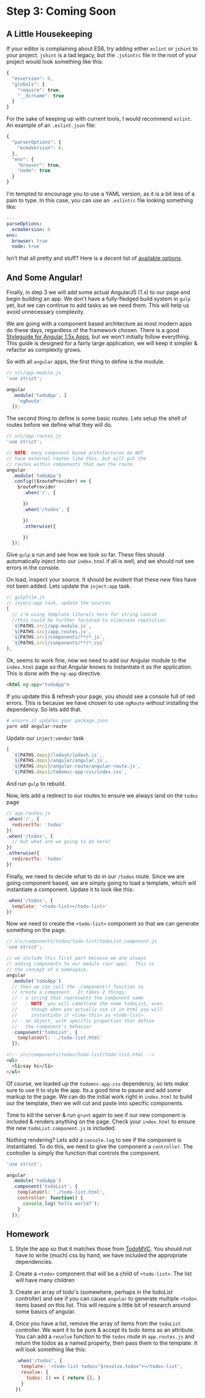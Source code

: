 # Step 3:  Coming Soon


## A Little Housekeeping

If your editor is complaining about ES6, try adding either `eslint` or `jshint` to
your project.  `jshint` is a tad legacy, but the `.jshintrc` file in the root of your  
project would look something like this:

```JavaScript
{
  "esversion": 6,
  "globals": {
    "require": true,
    "__dirname": true
  }
}
```

For the sake of keeping up with current tools, I would recommend `eslint`.  An example
of an `.eslint.json` file:

```JavaScript
{
  "parserOptions": {
    "ecmaVersion": 6,
  },
  "env": {
    "browser": true,
    "node": true
  }
}
```
I'm tempted to encourage you to use a YAML version, as it is a bit less of a pain to
type.  In this case, you can use an `.eslintrc` file looking something like:

```yaml
---
parseOptions:
  ecmaVersion: 6
env:
  browser: true
  node: true
```

Isn't that all pretty and stuff?  Here is a decent list of [available options](https://gist.github.com/alefteris/39c9cfe3a6baa9fc5acf).



## And Some Angular!

Finally, in step 3 we will add some actual AngularJS (1.x) to our page
and begin building an app.  We don't have a fully-fledged build system
in `gulp` yet, but we can continue to add tasks as we need them.  This
will help us avoid unnecessary complexity.

We are going with a component based architecture as most modern apps
do these days, regardless of the framework chosen.  There is a good
[Styleguide for Angular 1.5x Apps](https://github.com/toddmotto/angularjs-styleguide), but we won't
initially follow everything.  This guide is designed for a fairly large
application, we will keep it simpler & refactor as complexity grows.

So with all `angular` apps, the first thing to define is the module.  

```JavaScript
// src/app.module.js
'use strict';

angular
  .module('todoApp', [
    'ngRoute'
  ]);
```

The second thing to define is some basic routes.  Lets
setup the shell of routes before we define what they will do.

```JavaScript
// src/app.routes.js
'use strict';

// NOTE: many component based architectures do NOT
// have external routes like this, but will put the
// routes within components that own the route.
angular
  .module('todoApp')
  .config(($routeProvider) => {
    $routeProvider
      .when('/', {

      })
      .when('/todos', {

      })
      .otherwise({

      })
  });
```

Give `gulp` a run and see how we look so far. These
files should automatically inject into our `index.html`
if all is well, and we should not see errors in the
console.

On load, inspect your source. It should be evident that these new files have not been added. Lets update
the `inject:app` task.

```JavaScript
// gulpfile.js
// inject:app task, update the sources
[
  // i'm using template literals here for string concat
  //this could be further factored to eliminate repitition
  `${PATHS.src}/app.module.js`,
  `${PATHS.src}/app.routes.js`,
  `${PATHS.src}/components/**/*.js`,
  `${PATHS.src}/components/**/*.css`
],
```

Ok, seems to work fine, now we need to add our Angular module
to the `index.html` page so that Angular knows to instantiate
it as the application.  This is done with the `ng-app` directive.

```html
<html ng-app="todoApp">
```

If you update this & refresh your page, you should see a
console full of red errors. This is because we have chosen
to use `ngRoute` without installing the dependency.  So
lets add that.

```bash
# ensure it updates your package.json
yarn add angular-route
```

Update our `inject:vendor` task

```JavaScript
[
  `${PATHS.deps}/lodash/lodash.js`,
  `${PATHS.deps}/angular/angular.js`,
  `${PATHS.deps}/angular-route/angular-route.js`,
  `${PATHS.deps}/todomvc-app-css/index.css`,
```

And run `gulp` to rebuild.

Now, lets add a redirect to our routes to ensure we
always land on the `todos` page

```JavaScript
// app.routes.js
.when('/', {
  redirectTo: 'todos'
})
.when('/todos', {
  // but what are we going to do here?
})
.otherwise({
  redirectTo: 'todos'
})

```

Finally, we need to decide what to do in our `/todos` route.
Since we are going component based, we are simply going to
load a template, which will instantiate a component.  Update it to look like this:

```JavaScript
.when('/todos', {
  template: '<todo-list></todo-list>'
})
```

Now we need to create the `<todo-list>` component so that
we can generate something on the page.

```JavaScript
// src/components/todos/todo-list/todoList.component.js
'use strict';

// we include this first part because we are always
// adding components to our module (our app).  This is
// the concept of a namespace.
angular
  .module('todoApp')
  // then we can call the .component() function to
  // create a component.  It takes 2 things:
  // - a string that represents the component name
  //   - NOTE: you will camelCase the name todoList, even
  //     though when you actually use it in html you will
  //     instantiate it <like-this> as <todo-list>
  // - an object, with specific properties that define
  //   the component's behavior
  .component('todoList', {
    templateUrl: './todo-list.html'
  });
```

```html
<!-- src/components/todos/todo-list/todo-list.html -->
<ul>
  <li>say hi</li>
</ul>
```

Of course, we loaded up the `todomvc-app-css` dependency, so lets make sure to use it to style the app.  Its a good
time to pause and add some markup to the page.  We can do
the initial work right in `index.html` to build our the
template, then we will cut and paste into specific
components.

Time to kill the server & run `grunt` again to see if our
new component is included & renders anything on the page. Check
your `index.html` to ensure the new `todoList.component.js` is included.

Nothing rendering?  Lets add a `console.log` to see if the
component is instantiated. To do this, we need to give the component a
`controller`.  The controller is simply the function that controls the
component.

```JavaScript
'use strict';

angular
  .module('todoApp')
  .component('todoList', {
    templateUrl: './todo-list.html',
    controller: function() {
      console.log('hello world?');
    }
  });

```


## Homework


1.  Style the app so that it matches those from [TodoMVC](http://todomvc.com/).
    You should not have to write (much) css by hand, we have included the appropriate dependencies.
1.  Create a `<todo>` component that will be a child of `<todo-list>`. The
    list will have many children
1.  Create an array of todo's (somewhere, perhaps in the todoList controller)
    and see if you can cause `angular` to generate multiple `<todo>` items
    based on this list. This will require a little bit of research around
    some basics of angular.
1.  Once you have a list, remove the array of items from the `todoList`
    controller.  We want it to be pure & accept its todo items as an
    attribute.  You can add a `resolve` function to the `todos` route
    in `app.routes.js` and return the todos as a named property, then
    pass them to the template.  It will look something like this:

    ```JavaScript
    .when('/todos', {
      template: '<todo-list todos="$resolve.todos"></todos-list',
      resolve: {
        todos: () => { return []; }
      }
    })
    ```

<!--
TODO:
- look at "what next" from step_1.md.  more or less:
- add build for sass, js
- ensure inject works for /src with all the individual files
  - gulp-inject will do this
  - the 'name' option will allow us to use named injection points
    for vendor, etc
- ensure inject works for /dist after we build/minify
- ensure we can serve both /src and /dist so that we can verify
  everything works as expected, both before and after minification!
  - either with a /dev and a /dist prefix
  - OR using ports: 3000 and 3001
    - ports may be easier, path manipulation is always a tad messy
-->
